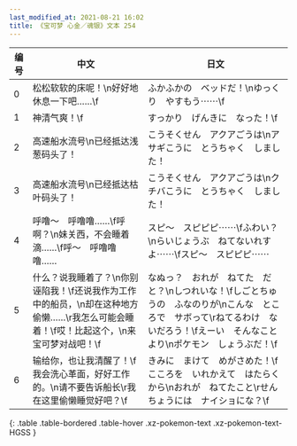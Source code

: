 ```yaml
---
last_modified_at: 2021-08-21 16:02
title: 《宝可梦 心金／魂银》文本 254
---
```

| 编号 | 中文 | 日文 |
| ---- | ---- | ---- |
| 0 | 松松软软的床呢！\n好好地休息一下吧……\f | ふかふかの　ベッドだ！\nゆっくり　やすもう⋯⋯\f |
| 1 | 神清气爽！\f | すっかり　げんきに　なった！\f |
| 2 | 高速船水流号\n已经抵达浅葱码头了！ | こうそくせん　アクアごうは\nアサギこうに　とうちゃく　しました！ |
| 3 | 高速船水流号\n已经抵达枯叶码头了！ | こうそくせん　アクアごうは\nクチバこうに　とうちゃく　しました！ |
| 4 | 呼噜～　呼噜噜……\f呼啊？\n妹关西，不会睡着滴……\f呼～　呼噜噜噜…… | スピ〜　スピピピ⋯⋯\fふわい？\nらいじょうぶ　ねてないれすよ⋯⋯\fスピ〜　スピピピ⋯⋯ |
| 5 | 什么？说我睡着了？\n你别诬陷我！\f还说我作为工作中的船员，\n却在这种地方偷懒……\r我怎么可能会睡着！\f哎！比起这个，\n来宝可梦对战吧！\f | なぬっ？　おれが　ねてた　だと？\nしつれいな！\fしごとちゅうの　ふなのりが\nこんな　ところで　サボって\rねてるわけ　ないだろう！\fえーい　そんなことより\nポケモン　しょうぶだ！\f |
| 6 | 输给你，也让我清醒了！\f我会洗心革面，好好工作的。\n请不要告诉船长\r我在这里偷懒睡觉好吧？\f | きみに　まけて　めがさめた！\fこころを　いれかえて　はたらくから\nおれが　ねてたこと\rせんちょうには　ナイショにな？\f |
{: .table .table-bordered .table-hover .xz-pokemon-text .xz-pokemon-text-HGSS }